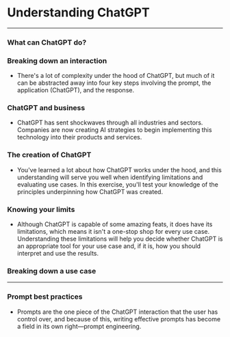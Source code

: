 # Understanding ChatGPT
---
### What can ChatGPT do?

### Breaking down an interaction
* There's a lot of complexity under the hood of ChatGPT, but much of it can be abstracted away into four key steps involving the prompt, the application (ChatGPT), and the response.

### ChatGPT and business
* ChatGPT has sent shockwaves through all industries and sectors. Companies are now creating AI strategies to begin implementing this technology into their products and services.

### The creation of ChatGPT
* You've learned a lot about how ChatGPT works under the hood, and this understanding will serve you well when identifying limitations and evaluating use cases. In this exercise, you'll test your knowledge of the principles underpinning how ChatGPT was created.

### Knowing your limits
* Although ChatGPT is capable of some amazing feats, it does have its limitations, which means it isn't a one-stop shop for every use case. Understanding these limitations will help you decide whether ChatGPT is an appropriate tool for your use case and, if it is, how you should interpret and use the results.

### Breaking down a use case

---
### Prompt best practices
* Prompts are the one piece of the ChatGPT interaction that the user has control over, and because of this, writing effective prompts has become a field in its own right—prompt engineering.
